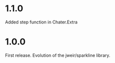 
# 1.1.0
Added step function in Chater.Extra

# 1.0.0
First release. Evolution of the jweir/sparkline library.
